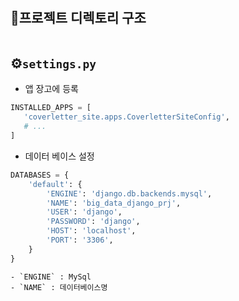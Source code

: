 #

## 📁프로젝트 디렉토리 구조
```

```

## ⚙️`settings.py`

- 앱 장고에 등록
```py
INSTALLED_APPS = [
   'coverletter_site.apps.CoverletterSiteConfig',
   # ...
]
```

- 데이터 베이스 설정
``` py
DATABASES = {
    'default': {
        'ENGINE': 'django.db.backends.mysql',
        'NAME': 'big_data_django_prj',
        'USER': 'django',
        'PASSWORD': 'django',
        'HOST': 'localhost',
        'PORT': '3306',
    }
}
```
    - `ENGINE` : MySql
    - `NAME` : 데이터베이스명